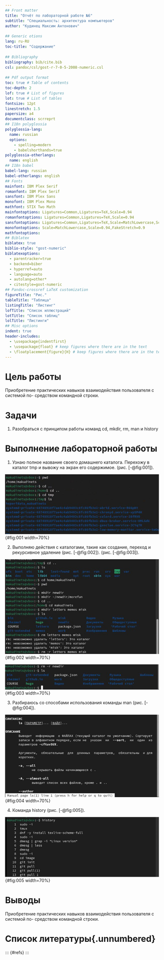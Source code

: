 ```yaml
---
## Front matter
title: "Отчёт по лабораторной работе №6"
subtitle: "Специальность: архитектура компьютеров"
author: "Кудинец Максим Антонович"

## Generic otions
lang: ru-RU
toc-title: "Содержание"

## Bibliography
bibliography: bib/cite.bib
csl: pandoc/csl/gost-r-7-0-5-2008-numeric.csl

## Pdf output format
toc: true # Table of contents
toc-depth: 2
lof: true # List of figures
lot: true # List of tables
fontsize: 12pt
linestretch: 1.5
papersize: a4
documentclass: scrreprt
## I18n polyglossia
polyglossia-lang:
  name: russian
  options:
	- spelling=modern
	- babelshorthands=true
polyglossia-otherlangs:
  name: english
## I18n babel
babel-lang: russian
babel-otherlangs: english
## Fonts
mainfont: IBM Plex Serif
romanfont: IBM Plex Serif
sansfont: IBM Plex Sans
monofont: IBM Plex Mono
mathfont: STIX Two Math
mainfontoptions: Ligatures=Common,Ligatures=TeX,Scale=0.94
romanfontoptions: Ligatures=Common,Ligatures=TeX,Scale=0.94
sansfontoptions: Ligatures=Common,Ligatures=TeX,Scale=MatchLowercase,Scale=0.94
monofontoptions: Scale=MatchLowercase,Scale=0.94,FakeStretch=0.9
mathfontoptions:
## Biblatex
biblatex: true
biblio-style: "gost-numeric"
biblatexoptions:
  - parentracker=true
  - backend=biber
  - hyperref=auto
  - language=auto
  - autolang=other*
  - citestyle=gost-numeric
## Pandoc-crossref LaTeX customization
figureTitle: "Рис."
tableTitle: "Таблица"
listingTitle: "Листинг"
lofTitle: "Список иллюстраций"
lotTitle: "Список таблиц"
lolTitle: "Листинги"
## Misc options
indent: true
header-includes:
  - \usepackage{indentfirst}
  - \usepackage{float} # keep figures where there are in the text
  - \floatplacement{figure}{H} # keep figures where there are in the text
---
```


# Цель работы

Приобретение практических навыков взаимодействия пользователя с системой по-
средством командной строки.

# Задачи

1. Разобраться с принципом работы команд cd, mkdir, rm, man и history

# Выполнение лабораторной работы


1. Узнаю полное название своего домашнего каталога. Перехожу в каталог tmp и вывожу на экран его содержимое. (рис. [-@fig:001]).

![Функция 1](image/1.jpg){#fig:001 width=70%}

2. Выполняю действия с каталогами, такие как создание, переход и рекурсивное удаление (рис. [-@fig:002]). (рис. [-@fig:003]).

![Действия с каталогами и файлами](image/2.jpg){#fig:002 width=70%}

![Рекурсивное удаление каталога](image/3.jpg){#fig:003 width=70%}

3. Разбираюсь со способами использования команды man (рис. [-@fig:004]).

![применение команды](image/4.jpg){#fig:004 width=70%}

4. Команда history (рис. [-@fig:005]).

![Использование команды](image/5.jpg){#fig:005 width=70%}

# Выводы

Приобретение практических навыков взаимодействия пользователя с системой по-
средством командной строки.

# Список литературы{.unnumbered}

::: {#refs}
:::
